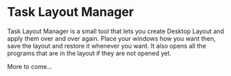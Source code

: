 # Task Layout Manager
Task Layout Manager is a small tool that lets you create Desktop Layout and apply them over and over again. Place your windows how you want then, save the layout and restore it whenever you want. It also opens all the programs that are in the layout if they are not opened yet. 

More to come...
